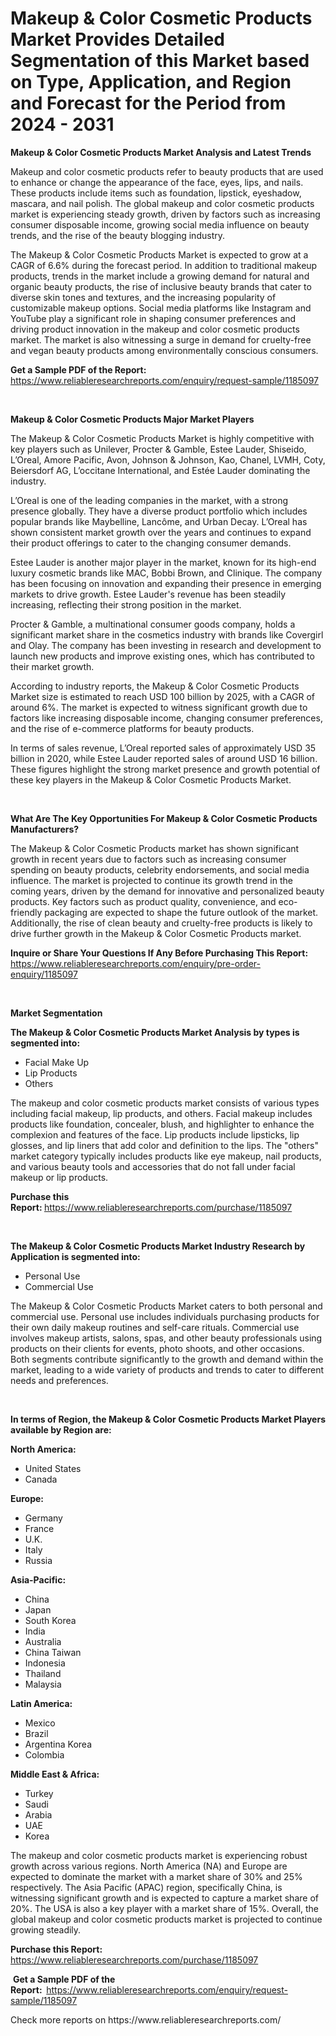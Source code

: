 <p><h1>Makeup & Color Cosmetic Products Market Provides Detailed Segmentation of this Market based on Type, Application, and Region and Forecast for the Period from 2024 - 2031</h1></p><p><strong>Makeup & Color Cosmetic Products Market Analysis and Latest Trends</strong></p>
<p><p>Makeup and color cosmetic products refer to beauty products that are used to enhance or change the appearance of the face, eyes, lips, and nails. These products include items such as foundation, lipstick, eyeshadow, mascara, and nail polish. The global makeup and color cosmetic products market is experiencing steady growth, driven by factors such as increasing consumer disposable income, growing social media influence on beauty trends, and the rise of the beauty blogging industry.</p><p>The Makeup & Color Cosmetic Products Market is expected to grow at a CAGR of 6.6% during the forecast period. In addition to traditional makeup products, trends in the market include a growing demand for natural and organic beauty products, the rise of inclusive beauty brands that cater to diverse skin tones and textures, and the increasing popularity of customizable makeup options. Social media platforms like Instagram and YouTube play a significant role in shaping consumer preferences and driving product innovation in the makeup and color cosmetic products market. The market is also witnessing a surge in demand for cruelty-free and vegan beauty products among environmentally conscious consumers.</p></p>
<p><strong>Get a Sample PDF of the Report:&nbsp;</strong> <a href="https://www.reliableresearchreports.com/enquiry/request-sample/1185097">https://www.reliableresearchreports.com/enquiry/request-sample/1185097</a></p>
<p>&nbsp;</p>
<p><strong>Makeup & Color Cosmetic Products Major Market Players</strong></p>
<p><p>The Makeup & Color Cosmetic Products Market is highly competitive with key players such as Unilever, Procter & Gamble, Estee Lauder, Shiseido, L’Oreal, Amore Pacific, Avon, Johnson & Johnson, Kao, Chanel, LVMH, Coty, Beiersdorf AG, L’occitane International, and Estée Lauder dominating the industry.</p><p>L’Oreal is one of the leading companies in the market, with a strong presence globally. They have a diverse product portfolio which includes popular brands like Maybelline, Lancôme, and Urban Decay. L’Oreal has shown consistent market growth over the years and continues to expand their product offerings to cater to the changing consumer demands.</p><p>Estee Lauder is another major player in the market, known for its high-end luxury cosmetic brands like MAC, Bobbi Brown, and Clinique. The company has been focusing on innovation and expanding their presence in emerging markets to drive growth. Estee Lauder's revenue has been steadily increasing, reflecting their strong position in the market.</p><p>Procter & Gamble, a multinational consumer goods company, holds a significant market share in the cosmetics industry with brands like Covergirl and Olay. The company has been investing in research and development to launch new products and improve existing ones, which has contributed to their market growth.</p><p>According to industry reports, the Makeup & Color Cosmetic Products Market size is estimated to reach USD 100 billion by 2025, with a CAGR of around 6%. The market is expected to witness significant growth due to factors like increasing disposable income, changing consumer preferences, and the rise of e-commerce platforms for beauty products. </p><p>In terms of sales revenue, L’Oreal reported sales of approximately USD 35 billion in 2020, while Estee Lauder reported sales of around USD 16 billion. These figures highlight the strong market presence and growth potential of these key players in the Makeup & Color Cosmetic Products Market.</p></p>
<p>&nbsp;</p>
<p><strong>What Are The Key Opportunities For Makeup & Color Cosmetic Products Manufacturers?</strong></p>
<p><p>The Makeup & Color Cosmetic Products market has shown significant growth in recent years due to factors such as increasing consumer spending on beauty products, celebrity endorsements, and social media influence. The market is projected to continue its growth trend in the coming years, driven by the demand for innovative and personalized beauty products. Key factors such as product quality, convenience, and eco-friendly packaging are expected to shape the future outlook of the market. Additionally, the rise of clean beauty and cruelty-free products is likely to drive further growth in the Makeup & Color Cosmetic Products market.</p></p>
<p><strong>Inquire or Share Your Questions If Any Before Purchasing This Report:</strong> <a href="https://www.reliableresearchreports.com/enquiry/pre-order-enquiry/1185097">https://www.reliableresearchreports.com/enquiry/pre-order-enquiry/1185097</a></p>
<p>&nbsp;</p>
<p><strong>Market Segmentation</strong></p>
<p><strong>The Makeup & Color Cosmetic Products Market Analysis by types is segmented into:</strong></p>
<p><ul><li>Facial Make Up</li><li>Lip Products</li><li>Others</li></ul></p>
<p><p>The makeup and color cosmetic products market consists of various types including facial makeup, lip products, and others. Facial makeup includes products like foundation, concealer, blush, and highlighter to enhance the complexion and features of the face. Lip products include lipsticks, lip glosses, and lip liners that add color and definition to the lips. The "others" market category typically includes products like eye makeup, nail products, and various beauty tools and accessories that do not fall under facial makeup or lip products.</p></p>
<p><strong>Purchase this Report:&nbsp;</strong><a href="https://www.reliableresearchreports.com/purchase/1185097">https://www.reliableresearchreports.com/purchase/1185097</a></p>
<p>&nbsp;</p>
<p><strong>The Makeup & Color Cosmetic Products Market Industry Research by Application is segmented into:</strong></p>
<p><ul><li>Personal Use</li><li>Commercial Use</li></ul></p>
<p><p>The Makeup & Color Cosmetic Products Market caters to both personal and commercial use. Personal use includes individuals purchasing products for their own daily makeup routines and self-care rituals. Commercial use involves makeup artists, salons, spas, and other beauty professionals using products on their clients for events, photo shoots, and other occasions. Both segments contribute significantly to the growth and demand within the market, leading to a wide variety of products and trends to cater to different needs and preferences.</p></p>
<p>&nbsp;</p>
<p><strong>In terms of Region, the Makeup & Color Cosmetic Products Market Players available by Region are:</strong></p>
<p>
    <p> <strong> North America: </strong>
        <ul>
            <li>United States</li>
            <li>Canada</li>
        </ul>
        </p> 
    <p> <strong> Europe: </strong>
        <ul>
            <li>Germany</li>
            <li>France</li>
            <li>U.K.</li>
            <li>Italy</li>
            <li>Russia</li>
        </ul>
        </p> 
    <p> <strong> Asia-Pacific: </strong>
        <ul>
            <li>China</li>
            <li>Japan</li>
            <li>South Korea</li>
            <li>India</li>
            <li>Australia</li>
            <li>China Taiwan</li>
            <li>Indonesia</li>
            <li>Thailand</li>
            <li>Malaysia</li>
        </ul>
        </p> 
    <p> <strong> Latin America: </strong>
        <ul>
            <li>Mexico</li>
            <li>Brazil</li>
            <li>Argentina Korea</li>
            <li>Colombia</li>
        </ul>
        </p> 
    <p> <strong> Middle East & Africa: </strong>
        <ul>
            <li>Turkey</li>
            <li>Saudi</li>
            <li>Arabia</li>
            <li>UAE</li>
            <li>Korea</li>
        </ul>
    </p>
    </p>
<p><p>The makeup and color cosmetic products market is experiencing robust growth across various regions. North America (NA) and Europe are expected to dominate the market with a market share of 30% and 25% respectively. The Asia Pacific (APAC) region, specifically China, is witnessing significant growth and is expected to capture a market share of 20%. The USA is also a key player with a market share of 15%. Overall, the global makeup and color cosmetic products market is projected to continue growing steadily.</p></p>
<p><strong>Purchase this Report: </strong><a href="https://www.reliableresearchreports.com/purchase/1185097">https://www.reliableresearchreports.com/purchase/1185097</a></p>
<p>&nbsp;<strong>Get a Sample PDF of the Report:&nbsp;&nbsp;</strong><a href="https://www.reliableresearchreports.com/enquiry/request-sample/1185097">https://www.reliableresearchreports.com/enquiry/request-sample/1185097</a></p>
<p><strong></strong></p>
<p>Check more reports on https://www.reliableresearchreports.com/</p>